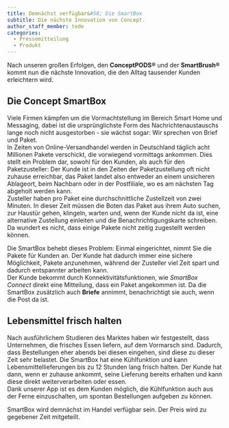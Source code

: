 ```yaml
---
title: Demnächst verfügbar&#58; Die SmartBox
subtitle: Die nächste Innovation von Concept.
author_staff_member: tede
categories:
  - Pressemitteilung
  - Produkt
---
```

Nach unseren großen Erfolgen, den **ConceptPODS®** und der **SmartBrush®** kommt nun die nächste Innovation, die den Alltag tausender Kunden erleichtern wird.

## Die Concept SmartBox

Viele Firmen kämpfen um die Vormachtstellung im Bereich Smart Home und Messaging, dabei ist die ursprünglichste Form des Nachrichtenaustauschs lange noch nicht ausgestorben - sie wächst sogar: Wir sprechen von Brief und Paket.<br />
In Zeiten von Online-Versandhandel werden in Deutschland täglich acht Millionen Pakete verschickt, die vorwiegend vormittags ankommen. Dies stellt ein Problem dar, sowohl für den Kunden, als auch für den Paketzusteller: Der Kunde ist in den Zeiten der Paketzustellung oft nicht zuhause erreichbar, das Paket landet also entweder an einem unsicheren Ablageort, beim Nachbarn oder in der Postfiliale, wo es am nächsten Tag abgeholt werden kann.<br />
Zusteller haben pro Paket eine durchschnittliche Zustellzeit von zwei Minuten. In dieser Zeit müssen die Boten das Paket aus ihrem Auto suchen, zur Haustür gehen, klingeln, warten und, wenn der Kunde nicht da ist, eine alternative Zustellung einleiten und die Benachrichtigungskarte schreiben. Da wundert es nicht, dass einige Pakete nicht zeitig zugestellt werden können.

Die SmartBox behebt dieses Problem: Einmal eingerichtet, nimmt Sie die Pakete für Kunden an. Der Kunde hat dadurch immer eine sichere Möglichkeit, Pakete anzunehmen, während der Zusteller viel Zeit spart und dadurch entspannter arbeiten kann.<br />
Der Kunde bekommt durch Konnektivitätsfunktionen, wie *SmartBox Connect* direkt eine Mitteilung, dass ein Paket angekommen ist. Da die SmartBox zusätzlich auch **Briefe** annimmt, benachrichtigt sie auch, wenn die Post da ist.

## Lebensmittel frisch halten

Nach ausführlichem Studieren des Marktes haben wir festgestellt, dass Unternehmen, die frisches Essen liefern, auf dem Vormarsch sind. Dadurch, dass Bestellungen eher abends bei diesen eingehen, sind diese zu dieser Zeit sehr belastet. Die SmartBox hat eine Kühlfunktion und kann Lebensmittellieferungen bis zu 12 Stunden lang frisch halten. Der Kunde hat dann, wenn er zuhause ankommt, seine Lieferung bereits erhalten und kann diese direkt weiterverarbeiten oder essen.<br />
Dank unserer App ist es dem Kunden möglich, die Kühlfunktion auch aus der Ferne einzuschalten, um spontan Bestellungen aufgeben zu können.



SmartBox wird demnächst im Handel verfügbar sein. Der Preis wird zu gegebener Zeit mitgeteilt.